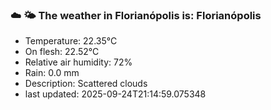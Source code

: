 ### ☁️ 🌤️  The weather in Florianópolis is: Florianópolis

- Temperature: 22.35°C
- On flesh: 22.52°C
- Relative air humidity: 72%
- Rain: 0.0 mm
- Description: Scattered clouds
- last updated: 2025-09-24T21:14:59.075348
